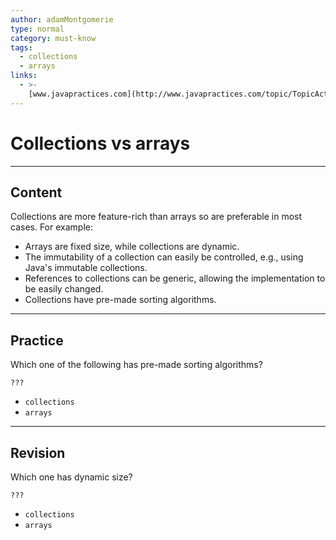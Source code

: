 ```yaml
---
author: adamMontgomerie
type: normal
category: must-know
tags:
  - collections
  - arrays
links:
  - >-
    [www.javapractices.com](http://www.javapractices.com/topic/TopicAction.do?Id=39){website}
---
```


# Collections vs arrays


---

## Content

Collections are more feature-rich than arrays so are preferable in most cases. For example: 

* Arrays are fixed size, while collections are dynamic.
* The immutability of a collection can easily be controlled, e.g., using Java's immutable collections.
* References to collections can be generic, allowing the implementation to be easily changed.
* Collections have pre-made sorting algorithms.


---

## Practice

Which one of the following has pre-made sorting algorithms?

`???`

* `collections` 
* `arrays`


---

## Revision

Which one has dynamic size?

`???`

* `collections` 
* `arrays`

